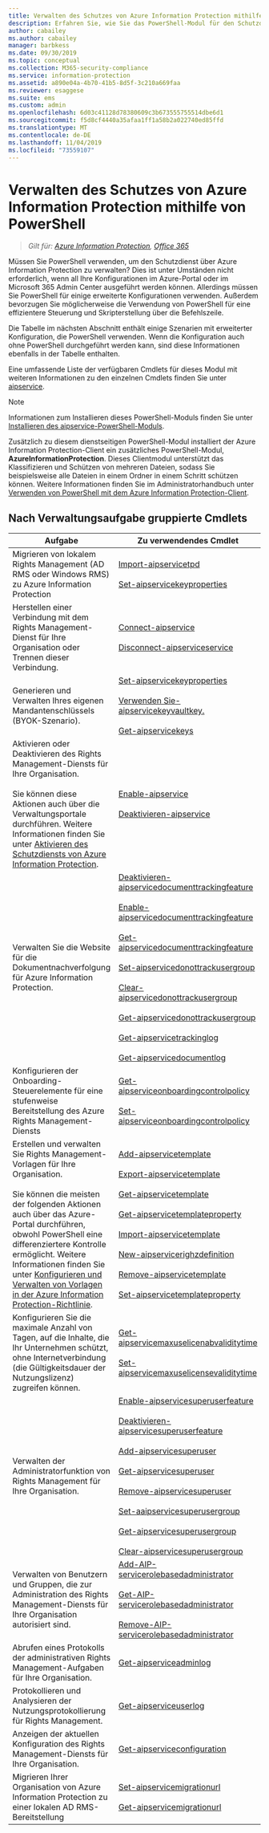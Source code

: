 ```yaml
---
title: Verwalten des Schutzes von Azure Information Protection mithilfe von PowerShell
description: Erfahren Sie, wie Sie das PowerShell-Modul für den Schutzdienst von Azure Information Protection verwenden können, um diesen Dienst für Ihren Mandanten zu verwalten.
author: cabailey
ms.author: cabailey
manager: barbkess
ms.date: 09/30/2019
ms.topic: conceptual
ms.collection: M365-security-compliance
ms.service: information-protection
ms.assetid: a890e04a-4b70-41b5-8d5f-3c210a669faa
ms.reviewer: esaggese
ms.suite: ems
ms.custom: admin
ms.openlocfilehash: 6d03c41128d78380609c3b673555755514dbe6d1
ms.sourcegitcommit: f5d8cf4440a35afaa1ff1a58b2a022740ed85ffd
ms.translationtype: MT
ms.contentlocale: de-DE
ms.lasthandoff: 11/04/2019
ms.locfileid: "73559107"
---
```

# <a name="administering-protection-from-azure-information-protection-by-using-powershell"></a>Verwalten des Schutzes von Azure Information Protection mithilfe von PowerShell

>*Gilt für: [Azure Information Protection](https://azure.microsoft.com/pricing/details/information-protection), [Office 365](https://download.microsoft.com/download/E/C/F/ECF42E71-4EC0-48FF-AA00-577AC14D5B5C/Azure_Information_Protection_licensing_datasheet_EN-US.pdf)*

Müssen Sie PowerShell verwenden, um den Schutzdienst über Azure Information Protection zu verwalten? Dies ist unter Umständen nicht erforderlich, wenn all Ihre Konfigurationen im Azure-Portal oder im Microsoft 365 Admin Center ausgeführt werden können. Allerdings müssen Sie PowerShell für einige erweiterte Konfigurationen verwenden. Außerdem bevorzugen Sie möglicherweise die Verwendung von PowerShell für eine effizientere Steuerung und Skripterstellung über die Befehlszeile.

Die Tabelle im nächsten Abschnitt enthält einige Szenarien mit erweiterter Konfiguration, die PowerShell verwenden. Wenn die Konfiguration auch ohne PowerShell durchgeführt werden kann, sind diese Informationen ebenfalls in der Tabelle enthalten.

Eine umfassende Liste der verfügbaren Cmdlets für dieses Modul mit weiteren Informationen zu den einzelnen Cmdlets finden Sie unter [aipservice](/powershell/module/aipservice/?view=azureipps#aipservice).

> [!NOTE]
> Informationen zum Installieren dieses PowerShell-Moduls finden Sie unter [Installieren des aipservice-PowerShell-Moduls](install-powershell.md).

Zusätzlich zu diesem dienstseitigen PowerShell-Modul installiert der Azure Information Protection-Client ein zusätzliches PowerShell-Modul, **AzureInformationProtection**. Dieses Clientmodul unterstützt das Klassifizieren und Schützen von mehreren Dateien, sodass Sie beispielsweise alle Dateien in einem Ordner in einem Schritt schützen können. Weitere Informationen finden Sie im Administratorhandbuch unter [Verwenden von PowerShell mit dem Azure Information Protection-Client](./rms-client/client-admin-guide-powershell.md).

## <a name="cmdlets-grouped-by-administration-task"></a>Nach Verwaltungsaufgabe gruppierte Cmdlets

|Aufgabe|Zu verwendendes Cmdlet|
|-------------------|------------------------------|
|Migrieren von lokalem Rights Management (AD RMS oder Windows RMS) zu Azure Information Protection|[Import-aipservicetpd](/powershell/module/aipservice/import-aipservicetpd)<br /><br />[Set-aipservicekeyproperties](/powershell/module/aipservice/set-aipservicekeyproperties)|
|Herstellen einer Verbindung mit dem Rights Management-Dienst für Ihre Organisation oder Trennen dieser Verbindung.|[Connect-aipservice](/powershell/module/aipservice/connect-aipservice)<br /><br />[Disconnect-aipserviceservice](/powershell/module/aipservice/disconnect-aipservice)|
|Generieren und Verwalten Ihres eigenen Mandantenschlüssels (BYOK-Szenario).|[Set-aipservicekeyproperties](/powershell/module/aipservice/set-aipservicekeyproperties)<br /><br />[Verwenden Sie-aipservicekeyvaultkey.](/powershell/module/aipservice/use-aipservicekeyvaultkey)<br /><br />[Get-aipservicekeys](/powershell/module/aipservice/get-aipservicekeys)|
|Aktivieren oder Deaktivieren des Rights Management-Diensts für Ihre Organisation.<br /><br />Sie können diese Aktionen auch über die Verwaltungsportale durchführen. Weitere Informationen finden Sie unter [Aktivieren des Schutzdiensts von Azure Information Protection](activate-service.md).|[Enable-aipservice](/powershell/module/aipservice/enable-aipservice)<br /><br />[Deaktivieren-aipservice](/powershell/module/aipservice/disable-aipservice)|
|Verwalten Sie die Website für die Dokumentnachverfolgung für Azure Information Protection.|[Deaktivieren-aipservicedocumenttrackingfeature](/powershell/module/aipservice/disable-aipservicedocumenttrackingfeature)<br /><br />[Enable-aipservicedocumenttrackingfeature](/powershell/module/aipservice/enable-aipservicedocumenttrackingfeature)<br /><br />[Get-aipservicedocumenttrackingfeature](/powershell/module/aipservice/get-aipservicedocumenttrackingfeature)<br /><br />[Set-aipservicedonottrackusergroup](/powershell/module/aipservice/set-aipservicedonottrackusergroup)<br /><br />[Clear-aipservicedonottrackusergroup](/powershell/module/aipservice/Clear-AipServiceDoNotTrackUserGroup)<br /><br />[Get-aipservicedonottrackusergroup](/powershell/module/aipservice/get-AipServiceDoNotTrackUserGroup)<br /><br />[Get-aipservicetrackinglog](/powershell/module/aipservice/Get-AipServiceTrackingLog)<br /><br />[Get-aipservicedocumentlog](/powershell/module/aipservice/Get-AipServiceDocumentLog)|
|Konfigurieren der Onboarding-Steuerelemente für eine stufenweise Bereitstellung des Azure Rights Management-Diensts|[Get-aipserviceonboardingcontrolpolicy](/powershell/module/aipservice/get-aipserviceonboardingcontrolpolicy)<br /><br />[Set-aipserviceonboardingcontrolpolicy](/powershell/module/aipservice/set-aipserviceonboardingcontrolpolicy)|
|Erstellen und verwalten Sie Rights Management-Vorlagen für Ihre Organisation.<br /><br />Sie können die meisten der folgenden Aktionen auch über das Azure-Portal durchführen, obwohl PowerShell eine differenziertere Kontrolle ermöglicht. Weitere Informationen finden Sie unter [Konfigurieren und Verwalten von Vorlagen in der Azure Information Protection-Richtlinie](configure-policy-templates.md).|[Add-aipservicetemplate](/powershell/module/aipservice/add-aipservicetemplate)<br /><br />[Export-aipservicetemplate](/powershell/module/aipservice/export-aipservicetemplate)<br /><br />[Get-aipservicetemplate](/powershell/module/aipservice/get-aipservicetemplate)<br /><br />[Get-aipservicetemplateproperty](/powershell/module/aipservice/get-aipservicetemplateproperty)<br /><br />[Import-aipservicetemplate](/powershell/module/aipservice/import-aipservicetemplate)<br /><br />[New-aipservicerighzdefinition](/powershell/module/aipservice/new-aipservicerightsdefinition)<br /><br />[Remove-aipservicetemplate](/powershell/module/aipservice/remove-aipservicetemplate)<br /><br />[Set-aipservicetemplateproperty](/powershell/module/aipservice/set-aipservicetemplateproperty)|
|Konfigurieren Sie die maximale Anzahl von Tagen, auf die Inhalte, die Ihr Unternehmen schützt, ohne Internetverbindung (die Gültigkeitsdauer der Nutzungslizenz) zugreifen können.|[Get-aipservicemaxuselicenabvaliditytime](/powershell/module/aipservice/get-aipservicemaxuselicensevaliditytime)<br /><br />[Set-aipservicemaxuselicensevaliditytime](/powershell/module/aipservice/set-aipservicemaxuselicensevaliditytime)|
|Verwalten der Administratorfunktion von Rights Management für Ihre Organisation.|[Enable-aipservicesuperuserfeature](/powershell/module/aipservice/enable-aipservicesuperuserfeature)<br /><br />[Deaktivieren-aipservicesuperuserfeature](/powershell/module/aipservice/disable-aipservicesuperuserfeature)<br /><br />[Add-aipservicesuperuser](/powershell/module/aipservice/add-aipservicesuperuser)<br /><br />[Get-aipservicesuperuser](/powershell/module/aipservice/get-aipservicesuperuser)<br /><br />[Remove-aipservicesuperuser](/powershell/module/aipservice/remove-aipservicesuperuser)<br /><br />[Set-aaipservicesuperusergroup](/powershell/module/aipservice/set-aipservicesuperusergroup)<br /><br />[Get-aipservicesuperusergroup](/powershell/module/aipservice/get-aipservicesuperusergroup)<br /><br />[Clear-aipservicesuperusergroup](/powershell/module/aipservice/clear-aipservicesuperusergroup)|
|Verwalten von Benutzern und Gruppen, die zur Administration des Rights Management-Diensts für Ihre Organisation autorisiert sind.|[Add-AIP-servicerolebasedadministrator](/powershell/module/aipservice/add-aipservicerolebasedadministrator)<br /><br />[Get-AIP-servicerolebasedadministrator](/powershell/module/aipservice/get-aipservicerolebasedadministrator)<br /><br />[Remove-AIP-servicerolebasedadministrator](/powershell/module/aipservice/remove-aipservicerolebasedadministrator)|
|Abrufen eines Protokolls der administrativen Rights Management-Aufgaben für Ihre Organisation.|[Get-aipserviceadminlog](/powershell/module/aipservice/get-aipserviceadminlog)|
|Protokollieren und Analysieren der Nutzungsprotokollierung für Rights Management.|[Get-aipserviceuserlog](/powershell/module/aipservice/get-aipserviceuserlog)|
|Anzeigen der aktuellen Konfiguration des Rights Management-Diensts für Ihre Organisation.|[Get-aipserviceconfiguration](/powershell/module/aipservice/get-aipserviceconfiguration)|
|Migrieren Ihrer Organisation von Azure Information Protection zu einer lokalen AD RMS-Bereitstellung|[Set-aipservicemigrationurl](/powershell/module/aipservice/set-aipservicemigrationurl)<br /><br />[Get-aipservicemigrationurl](/powershell/module/aipservice/get-aipservicemigrationurl)|

